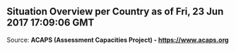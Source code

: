 ## Situation Overview per Country as of Fri, 23 Jun 2017 17:09:06 GMT

Source: **ACAPS (Assessment Capacities Project) - https://www.acaps.org**